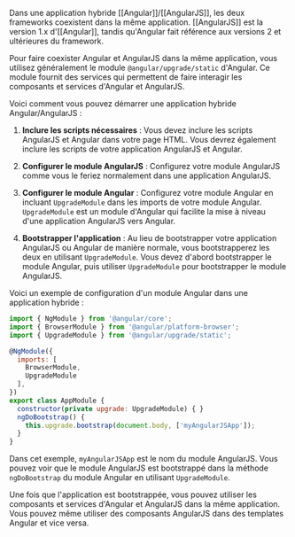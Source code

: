 
Dans une application hybride [[Angular]]/[[AngularJS]], les deux frameworks coexistent dans la même application. [[AngularJS]] est la version 1.x d'[[Angular]], tandis qu'Angular fait référence aux versions 2 et ultérieures du framework.

Pour faire coexister Angular et AngularJS dans la même application, vous utilisez généralement le module `@angular/upgrade/static` d'Angular. Ce module fournit des services qui permettent de faire interagir les composants et services d'Angular et AngularJS.

Voici comment vous pouvez démarrer une application hybride Angular/AngularJS :

1. **Inclure les scripts nécessaires** : Vous devez inclure les scripts AngularJS et Angular dans votre page HTML. Vous devrez également inclure les scripts de votre application AngularJS et Angular.
    
2. **Configurer le module AngularJS** : Configurez votre module AngularJS comme vous le feriez normalement dans une application AngularJS.
    
3. **Configurer le module Angular** : Configurez votre module Angular en incluant `UpgradeModule` dans les imports de votre module Angular. `UpgradeModule` est un module d'Angular qui facilite la mise à niveau d'une application AngularJS vers Angular.
    
4. **Bootstrapper l'application** : Au lieu de bootstrapper votre application AngularJS ou Angular de manière normale, vous bootstrapperez les deux en utilisant `UpgradeModule`. Vous devez d'abord bootstrapper le module Angular, puis utiliser `UpgradeModule` pour bootstrapper le module AngularJS.
    

Voici un exemple de configuration d'un module Angular dans une application hybride :

```js
import { NgModule } from '@angular/core';
import { BrowserModule } from '@angular/platform-browser';
import { UpgradeModule } from '@angular/upgrade/static';

@NgModule({
  imports: [
    BrowserModule,
    UpgradeModule
  ],
})
export class AppModule {
  constructor(private upgrade: UpgradeModule) { }
  ngDoBootstrap() {
    this.upgrade.bootstrap(document.body, ['myAngularJSApp']);
  }
}
```

Dans cet exemple, `myAngularJSApp` est le nom du module AngularJS. Vous pouvez voir que le module AngularJS est bootstrappé dans la méthode `ngDoBootstrap` du module Angular en utilisant `UpgradeModule`.

Une fois que l'application est bootstrappée, vous pouvez utiliser les composants et services d'Angular et AngularJS dans la même application. Vous pouvez même utiliser des composants AngularJS dans des templates Angular et vice versa.